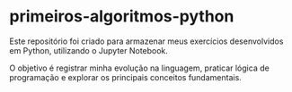 # primeiros-algoritmos-python

Este repositório foi criado para armazenar meus exercícios desenvolvidos em Python, utilizando o Jupyter Notebook.

O objetivo é registrar minha evolução na linguagem, praticar lógica de programação e explorar os principais conceitos fundamentais.
